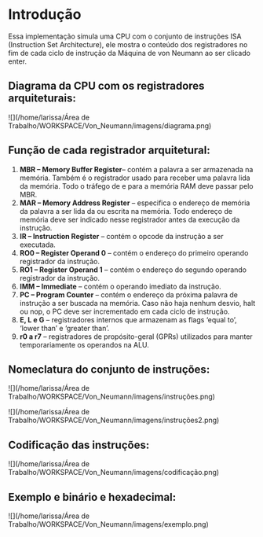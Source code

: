 # Introdução

Essa implementação simula uma CPU com o conjunto de instruções ISA (Instruction Set Architecture), ele mostra o conteúdo dos registradores no fim de cada ciclo de instrução da Máquina de von Neumann ao ser clicado enter. 

## Diagrama da CPU com os registradores arquiteturais:

![](/home/larissa/Área de Trabalho/WORKSPACE/Von_Neumann/imagens/diagrama.png)

## Função de cada registrador arquitetural:

1. **MBR – Memory Buffer Register**– contém a palavra a ser armazenada na memória. Também é o registrador usado para receber uma palavra lida da memória. Todo o tráfego de e para a memória RAM deve passar pelo MBR.
2. **MAR – Memory Address Register** – especifica o endereço de memória da palavra a ser lida da ou escrita na memória. Todo endereço de memória deve ser indicado nesse registrador antes da execução da instrução. 
3. **IR – Instruction Register** – contém o opcode da instrução a ser executada. 
4. **RO0 – Register Operand 0** – contém o endereço do primeiro operando registrador da instrução. 
5. **RO1 – Register Operand 1** – contém o endereço do segundo operando registrador da instrução. 
6. **IMM – Immediate** – contém o operando imediato da instrução.  
7. **PC – Program Counter** – contém o endereço da próxima palavra de instrução a ser buscada na memória. Caso não haja nenhum desvio, halt ou nop, o PC deve ser incrementado em cada ciclo de instrução. 
8.  **E, L e G** – registradores internos que armazenam as flags ‘equal to’, ‘lower than’ e ‘greater than’.
9. **r0 a r7** – registradores de propósito-geral (GPRs) utilizados para manter temporariamente os operandos na ALU. 

## Nomeclatura do conjunto de instruções: 

![](/home/larissa/Área de Trabalho/WORKSPACE/Von_Neumann/imagens/instruções.png)

![](/home/larissa/Área de Trabalho/WORKSPACE/Von_Neumann/imagens/instruções2.png)

## Codificação das instruções:

![](/home/larissa/Área de Trabalho/WORKSPACE/Von_Neumann/imagens/codificação.png)

## Exemplo e binário e hexadecimal:

![](/home/larissa/Área de Trabalho/WORKSPACE/Von_Neumann/imagens/exemplo.png)